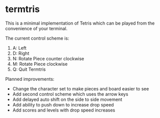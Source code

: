 # termtris

This is a minimal implementation of Tetris which can be played from the convenience of your terminal.

The current control scheme is:

1. A: Left
2. D: Right
3. N: Rotate Piece counter clockwise
4. M: Rotate Piece clockwise
5. Q: Quit Termtris

Planned improvements:

- Change the character set to make pieces and board easier to see
- Add second control scheme which uses the arrow keys
- Add delayed auto shift on the side to side movement
- Add ability to push down to increase drop speed
- Add scores and levels with drop speed increases
